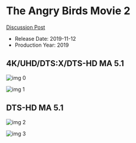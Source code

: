 # The Angry Birds Movie 2

[Discussion Post](https://www.avsforum.com/threads/bass-eq-for-filtered-movies.2995212/post-58767198)

* Release Date: 2019-11-12
* Production Year: 2019

## 4K/UHD/DTS:X/DTS-HD MA 5.1

![img 0](https://i.imgur.com/oQfwtjb.jpg)

![img 1](https://i.imgur.com/pCncJmK.png)

## DTS-HD MA 5.1

![img 2](https://i.imgur.com/reK6w8T.jpg)

![img 3](https://i.imgur.com/tr1BTk4.png)

